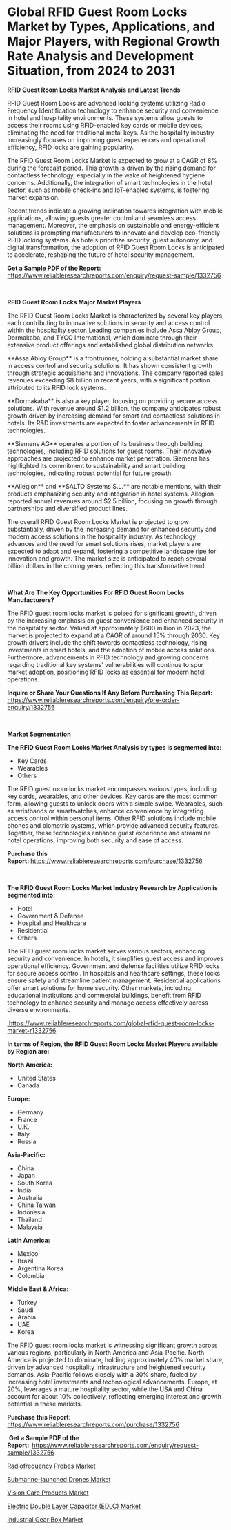 <p><h1>Global RFID Guest Room Locks Market by Types, Applications, and Major Players, with Regional Growth Rate Analysis and Development Situation, from 2024 to 2031</h1></p><p><strong>RFID Guest Room Locks Market Analysis and Latest Trends</strong></p>
<p><p>RFID Guest Room Locks are advanced locking systems utilizing Radio Frequency Identification technology to enhance security and convenience in hotel and hospitality environments. These systems allow guests to access their rooms using RFID-enabled key cards or mobile devices, eliminating the need for traditional metal keys. As the hospitality industry increasingly focuses on improving guest experiences and operational efficiency, RFID locks are gaining popularity.</p><p>The RFID Guest Room Locks Market is expected to grow at a CAGR of 8% during the forecast period. This growth is driven by the rising demand for contactless technology, especially in the wake of heightened hygiene concerns. Additionally, the integration of smart technologies in the hotel sector, such as mobile check-ins and IoT-enabled systems, is fostering market expansion.</p><p>Recent trends indicate a growing inclination towards integration with mobile applications, allowing guests greater control and seamless access management. Moreover, the emphasis on sustainable and energy-efficient solutions is prompting manufacturers to innovate and develop eco-friendly RFID locking systems. As hotels prioritize security, guest autonomy, and digital transformation, the adoption of RFID Guest Room Locks is anticipated to accelerate, reshaping the future of hotel security management.</p></p>
<p><strong>Get a Sample PDF of the Report:&nbsp;</strong> <a href="https://www.reliableresearchreports.com/enquiry/request-sample/1332756?utm_campaign=11&utm_medium=2&utm_source=Github&utm_content=ia&utm_term=01102024&utm_id=rfid-guest-room-locks">https://www.reliableresearchreports.com/enquiry/request-sample/1332756</a></p>
<p>&nbsp;</p>
<p><strong>RFID Guest Room Locks Major Market Players</strong></p>
<p><p>The RFID Guest Room Locks Market is characterized by several key players, each contributing to innovative solutions in security and access control within the hospitality sector. Leading companies include Assa Abloy Group, Dormakaba, and TYCO International, which dominate through their extensive product offerings and established global distribution networks.</p><p>**Assa Abloy Group** is a frontrunner, holding a substantial market share in access control and security solutions. It has shown consistent growth through strategic acquisitions and innovations. The company reported sales revenues exceeding $8 billion in recent years, with a significant portion attributed to its RFID lock systems.</p><p>**Dormakaba** is also a key player, focusing on providing secure access solutions. With revenue around $1.2 billion, the company anticipates robust growth driven by increasing demand for smart and contactless solutions in hotels. Its R&D investments are expected to foster advancements in RFID technologies.</p><p>**Siemens AG** operates a portion of its business through building technologies, including RFID solutions for guest rooms. Their innovative approaches are projected to enhance market penetration. Siemens has highlighted its commitment to sustainability and smart building technologies, indicating robust potential for future growth.</p><p>**Allegion** and **SALTO Systems S.L.** are notable mentions, with their products emphasizing security and integration in hotel systems. Allegion reported annual revenues around $2.5 billion, focusing on growth through partnerships and diversified product lines.</p><p>The overall RFID Guest Room Locks Market is projected to grow substantially, driven by the increasing demand for enhanced security and modern access solutions in the hospitality industry. As technology advances and the need for smart solutions rises, market players are expected to adapt and expand, fostering a competitive landscape ripe for innovation and growth. The market size is anticipated to reach several billion dollars in the coming years, reflecting this transformative trend.</p></p>
<p>&nbsp;</p>
<p><strong>What Are The Key Opportunities For RFID Guest Room Locks Manufacturers?</strong></p>
<p><p>The RFID guest room locks market is poised for significant growth, driven by the increasing emphasis on guest convenience and enhanced security in the hospitality sector. Valued at approximately $600 million in 2023, the market is projected to expand at a CAGR of around 15% through 2030. Key growth drivers include the shift towards contactless technology, rising investments in smart hotels, and the adoption of mobile access solutions. Furthermore, advancements in RFID technology and growing concerns regarding traditional key systems’ vulnerabilities will continue to spur market adoption, positioning RFID locks as essential for modern hotel operations.</p></p>
<p><strong>Inquire or Share Your Questions If Any Before Purchasing This Report:</strong> <a href="https://www.reliableresearchreports.com/enquiry/pre-order-enquiry/1332756?utm_campaign=11&utm_medium=2&utm_source=Github&utm_content=ia&utm_term=01102024&utm_id=rfid-guest-room-locks">https://www.reliableresearchreports.com/enquiry/pre-order-enquiry/1332756</a></p>
<p>&nbsp;</p>
<p><strong>Market Segmentation</strong></p>
<p><strong>The RFID Guest Room Locks Market Analysis by types is segmented into:</strong></p>
<p><ul><li>Key Cards</li><li>Wearables</li><li>Others</li></ul></p>
<p><p>The RFID guest room locks market encompasses various types, including key cards, wearables, and other devices. Key cards are the most common form, allowing guests to unlock doors with a simple swipe. Wearables, such as wristbands or smartwatches, enhance convenience by integrating access control within personal items. Other RFID solutions include mobile phones and biometric systems, which provide advanced security features. Together, these technologies enhance guest experience and streamline hotel operations, improving both security and ease of access.</p></p>
<p><strong>Purchase this Report:&nbsp;</strong><a href="https://www.reliableresearchreports.com/purchase/1332756?utm_campaign=11&utm_medium=2&utm_source=Github&utm_content=ia&utm_term=01102024&utm_id=rfid-guest-room-locks">https://www.reliableresearchreports.com/purchase/1332756</a></p>
<p>&nbsp;</p>
<p><strong>The RFID Guest Room Locks Market Industry Research by Application is segmented into:</strong></p>
<p><ul><li>Hotel</li><li>Government & Defense</li><li>Hospital and Healthcare</li><li>Residential</li><li>Others</li></ul></p>
<p><p>The RFID guest room locks market serves various sectors, enhancing security and convenience. In hotels, it simplifies guest access and improves operational efficiency. Government and defense facilities utilize RFID locks for secure access control. In hospitals and healthcare settings, these locks ensure safety and streamline patient management. Residential applications offer smart solutions for home security. Other markets, including educational institutions and commercial buildings, benefit from RFID technology to enhance security and manage access effectively across diverse environments.</p></p>
<p><a href="https://www.reliableresearchreports.com/global-rfid-guest-room-locks-market-r1332756?utm_campaign=11&utm_medium=2&utm_source=Github&utm_content=ia&utm_term=01102024&utm_id=rfid-guest-room-locks">&nbsp;https://www.reliableresearchreports.com/global-rfid-guest-room-locks-market-r1332756</a></p>
<p><strong>In terms of Region, the RFID Guest Room Locks Market Players available by Region are:</strong></p>
<p>
    <p> <strong> North America: </strong>
        <ul>
            <li>United States</li>
            <li>Canada</li>
        </ul>
        </p> 
    <p> <strong> Europe: </strong>
        <ul>
            <li>Germany</li>
            <li>France</li>
            <li>U.K.</li>
            <li>Italy</li>
            <li>Russia</li>
        </ul>
        </p> 
    <p> <strong> Asia-Pacific: </strong>
        <ul>
            <li>China</li>
            <li>Japan</li>
            <li>South Korea</li>
            <li>India</li>
            <li>Australia</li>
            <li>China Taiwan</li>
            <li>Indonesia</li>
            <li>Thailand</li>
            <li>Malaysia</li>
        </ul>
        </p> 
    <p> <strong> Latin America: </strong>
        <ul>
            <li>Mexico</li>
            <li>Brazil</li>
            <li>Argentina Korea</li>
            <li>Colombia</li>
        </ul>
        </p> 
    <p> <strong> Middle East & Africa: </strong>
        <ul>
            <li>Turkey</li>
            <li>Saudi</li>
            <li>Arabia</li>
            <li>UAE</li>
            <li>Korea</li>
        </ul>
    </p>
    </p>
<p><p>The RFID guest room locks market is witnessing significant growth across various regions, particularly in North America and Asia-Pacific. North America is projected to dominate, holding approximately 40% market share, driven by advanced hospitality infrastructure and heightened security demands. Asia-Pacific follows closely with a 30% share, fueled by increasing hotel investments and technological advancements. Europe, at 20%, leverages a mature hospitality sector, while the USA and China account for about 10% collectively, reflecting emerging interest and growth potential in these markets.</p></p>
<p><strong>Purchase this Report: </strong><a href="https://www.reliableresearchreports.com/purchase/1332756?utm_campaign=11&utm_medium=2&utm_source=Github&utm_content=ia&utm_term=01102024&utm_id=rfid-guest-room-locks">https://www.reliableresearchreports.com/purchase/1332756</a></p>
<p>&nbsp;<strong>Get a Sample PDF of the Report:&nbsp;&nbsp;</strong><a href="https://www.reliableresearchreports.com/enquiry/request-sample/1332756?utm_campaign=11&utm_medium=2&utm_source=Github&utm_content=ia&utm_term=01102024&utm_id=rfid-guest-room-locks">https://www.reliableresearchreports.com/enquiry/request-sample/1332756</a></p>
<p><strong></strong></p>
<p><p><a href="https://www.linkedin.com/pulse/global-radiofrequency-probes-market-trends-innovations-forward-looking-4ikte?utm_campaign=11&utm_medium=2&utm_source=Github&utm_content=ia&utm_term=01102024&utm_id=rfid-guest-room-locks">Radiofrequency Probes Market</a></p><p><a href="https://github.com/KamrulHadi87/Market-Research-Report-List-1/blob/main/submarine-launched-drones-market.md?utm_campaign=11&utm_medium=2&utm_source=Github&utm_content=ia&utm_term=01102024&utm_id=rfid-guest-room-locks">Submarine-launched Drones Market</a></p><p><a href="https://www.linkedin.com/pulse/what-emerging-market-trends-vision-care-products-detailed-3ov9e?utm_campaign=11&utm_medium=2&utm_source=Github&utm_content=ia&utm_term=01102024&utm_id=rfid-guest-room-locks">Vision Care Products Market</a></p><p><a href="https://issuu.com/reportprime-2/docs/electric-double-layer-capacitor-edl_35cf7df9aab4b7?utm_campaign=11&utm_medium=2&utm_source=Github&utm_content=ia&utm_term=01102024&utm_id=rfid-guest-room-locks">Electric Double Layer Capacitor (EDLC) Market</a></p><p><a href="https://github.com/StackhouseBerny/Market-Research-Report-List-1/blob/main/industrial-gear-box-market.md?utm_campaign=11&utm_medium=2&utm_source=Github&utm_content=ia&utm_term=01102024&utm_id=rfid-guest-room-locks">Industrial Gear Box Market</a></p></p>